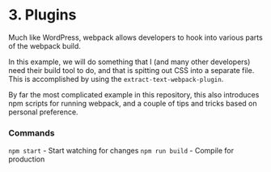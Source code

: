 # 3. Plugins

Much like WordPress, webpack allows developers to hook into various parts of the webpack build.

In this example, we will do something that I (and many other developers) need their build tool to do, and that is spitting out CSS into a separate file. This is accomplished by using the ```extract-text-webpack-plugin```.

By far the most complicated example in this repository, this also introduces npm scripts for running webpack, and a couple of tips and tricks based on personal preference.

### Commands

```npm start``` - Start watching for changes
```npm run build``` - Compile for production
